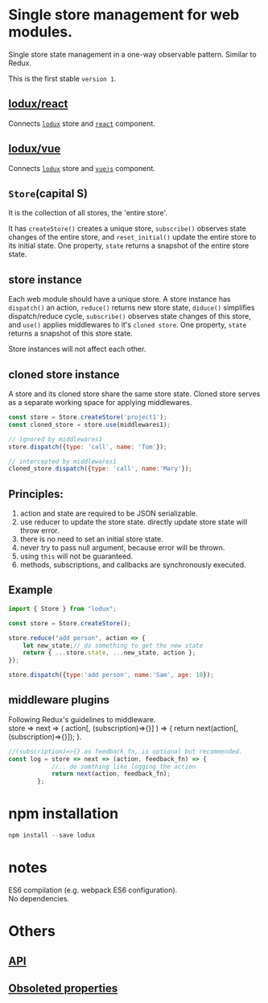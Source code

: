 # Single store management for web modules.
Single store state management in a one-way observable pattern. Similar to Redux.

This is the first stable `version 1`.

## [lodux/react](react/Readme.md)
Connects [`lodux`]( https://www.npmjs.com/package/lodux) store and [`react`](https://facebook.github.io/react/) component.

## [lodux/vue](vue/Readme.md)
Connects [`lodux`]( https://www.npmjs.com/package/lodux) store and [`vuejs`](https://vuejs.org/) component.

## `Store`(capital S)  
It is the collection of all stores, the 'entire store'.  

It has `createStore()` creates a unique store, `subscribe()` observes state changes of the entire store, and `reset_initial()` update the entire store to its initial state. One property, `state` returns a snapshot of the entire store state.

## store instance
Each web module should have a unique store. A store instance has `dispatch()` an action, `reduce()` returns new store state, `diduce()` simplifies dispatch/reduce cycle, `subscribe()` observes state changes of this store, and `use()` applies middlewares to it's `cloned store`. One property, `state` returns a snapshot of this store state.  

Store instances will not affect each other.

## cloned store instance
A store and its cloned store share the same store state. Cloned store serves as a separate working space for applying middlewares.

```javascript
const store = Store.createStore('project1');
const cloned_store = store.use(middlewares1);

// ignored by middlewares1
store.dispatch({type: 'call', name: 'Tom'});

// intercepted by middlewares1
cloned_store.dispatch({type: 'call', name:'Mary'});
```

## Principles:
1. action and state are required to be JSON serializable.
2. use reducer to update the store state. directly update store state will throw error.
3. there is no need to set an initial store state.
4. never try to pass null argument, because error will be thrown.
5. using `this` will not be guaranteed.
6. methods, subscriptions, and callbacks are synchronously executed.

## Example
```javascript
import { Store } from "lodux";

const store = Store.createStore();

store.reduce("add person", action => {
    let new_state;// do something to get the new state  
    return { ...store.state, ...new_state, action };
});

store.dispatch({type:'add person', name:'Sam', age: 10});
```

## middleware plugins
Following Redux's guidelines to middleware.  
store => next => ( action[, (subscription)=>{}] ) => { 
    return next(action[, (subscription)=>{}]); 
}.  
```javascript
//(subscription)=>{} as feedback_fn, is optional but recommended.
const log = store => next => (action, feedback_fn) => {
            //.. do somthing like logging the action
            return next(action, feedback_fn);
        };
```

# npm installation
```javascript
npm install --save lodux
```

# notes
ES6 compilation (e.g. webpack ES6 configuration).  
No dependencies.  

# Others
## [API](Readme.API.md)

## [Obsoleted properties](Readme.obsoleted.md)
